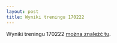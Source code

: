 ```yaml
---
layout: post
title: Wyniki treningu 170222
---
```

Wyniki treningu 170222 [można znaleźć tu](170222).

